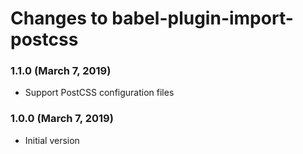 # Changes to babel-plugin-import-postcss

### 1.1.0 (March 7, 2019)

- Support PostCSS configuration files

### 1.0.0 (March 7, 2019)

- Initial version
